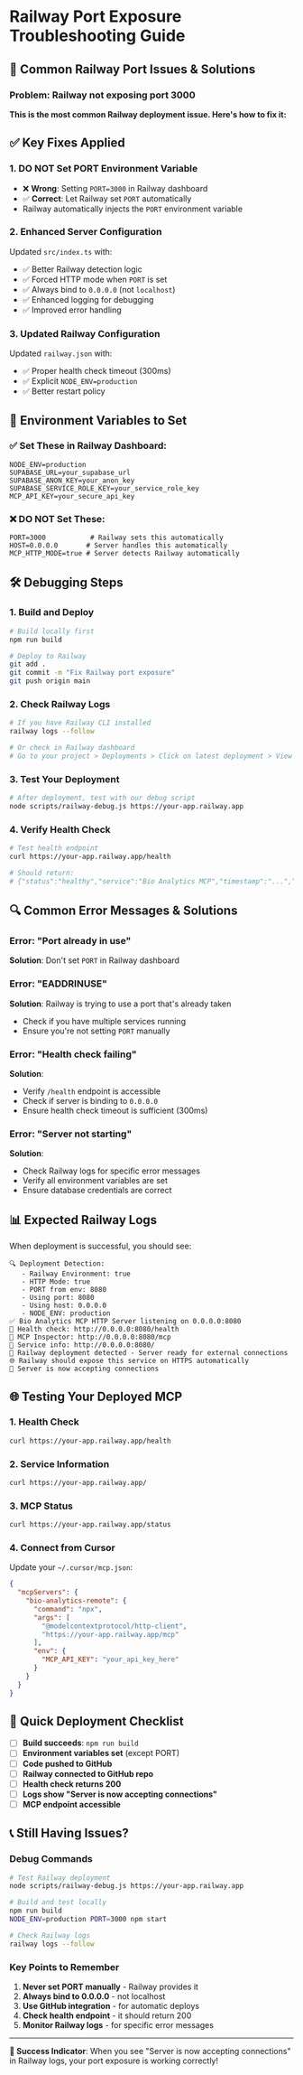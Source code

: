 # Railway Port Exposure Troubleshooting Guide

## 🚨 Common Railway Port Issues & Solutions

### Problem: Railway not exposing port 3000
**This is the most common Railway deployment issue. Here's how to fix it:**

## ✅ Key Fixes Applied

### 1. **DO NOT Set PORT Environment Variable**
- ❌ **Wrong**: Setting `PORT=3000` in Railway dashboard
- ✅ **Correct**: Let Railway set `PORT` automatically
- Railway automatically injects the `PORT` environment variable

### 2. **Enhanced Server Configuration**
Updated `src/index.ts` with:
- ✅ Better Railway detection logic
- ✅ Forced HTTP mode when `PORT` is set
- ✅ Always bind to `0.0.0.0` (not `localhost`)
- ✅ Enhanced logging for debugging
- ✅ Improved error handling

### 3. **Updated Railway Configuration**
Updated `railway.json` with:
- ✅ Proper health check timeout (300ms)
- ✅ Explicit `NODE_ENV=production`
- ✅ Better restart policy

## 🔧 Environment Variables to Set

### ✅ Set These in Railway Dashboard:
```env
NODE_ENV=production
SUPABASE_URL=your_supabase_url
SUPABASE_ANON_KEY=your_anon_key
SUPABASE_SERVICE_ROLE_KEY=your_service_role_key
MCP_API_KEY=your_secure_api_key
```

### ❌ DO NOT Set These:
```env
PORT=3000           # Railway sets this automatically
HOST=0.0.0.0       # Server handles this automatically
MCP_HTTP_MODE=true # Server detects Railway automatically
```

## 🛠️ Debugging Steps

### 1. Build and Deploy
```bash
# Build locally first
npm run build

# Deploy to Railway
git add .
git commit -m "Fix Railway port exposure"
git push origin main
```

### 2. Check Railway Logs
```bash
# If you have Railway CLI installed
railway logs --follow

# Or check in Railway dashboard
# Go to your project > Deployments > Click on latest deployment > View logs
```

### 3. Test Your Deployment
```bash
# After deployment, test with our debug script
node scripts/railway-debug.js https://your-app.railway.app
```

### 4. Verify Health Check
```bash
# Test health endpoint
curl https://your-app.railway.app/health

# Should return:
# {"status":"healthy","service":"Bio Analytics MCP","timestamp":"...","version":"1.0.0"}
```

## 🔍 Common Error Messages & Solutions

### Error: "Port already in use"
**Solution**: Don't set `PORT` in Railway dashboard

### Error: "EADDRINUSE"
**Solution**: Railway is trying to use a port that's already taken
- Check if you have multiple services running
- Ensure you're not setting `PORT` manually

### Error: "Health check failing"
**Solution**: 
- Verify `/health` endpoint is accessible
- Check if server is binding to `0.0.0.0`
- Ensure health check timeout is sufficient (300ms)

### Error: "Server not starting"
**Solution**:
- Check Railway logs for specific error messages
- Verify all environment variables are set
- Ensure database credentials are correct

## 📊 Expected Railway Logs

When deployment is successful, you should see:
```
🔍 Deployment Detection:
   - Railway Environment: true
   - HTTP Mode: true
   - PORT from env: 8080
   - Using port: 8080
   - Using host: 0.0.0.0
   - NODE_ENV: production
✅ Bio Analytics MCP HTTP Server listening on 0.0.0.0:8080
🔗 Health check: http://0.0.0.0:8080/health
🔗 MCP Inspector: http://0.0.0.0:8080/mcp
🔗 Service info: http://0.0.0.0:8080/
🚀 Railway deployment detected - Server ready for external connections
🌐 Railway should expose this service on HTTPS automatically
🎯 Server is now accepting connections
```

## 🌐 Testing Your Deployed MCP

### 1. Health Check
```bash
curl https://your-app.railway.app/health
```

### 2. Service Information
```bash
curl https://your-app.railway.app/
```

### 3. MCP Status
```bash
curl https://your-app.railway.app/status
```

### 4. Connect from Cursor
Update your `~/.cursor/mcp.json`:
```json
{
  "mcpServers": {
    "bio-analytics-remote": {
      "command": "npx",
      "args": [
        "@modelcontextprotocol/http-client",
        "https://your-app.railway.app/mcp"
      ],
      "env": {
        "MCP_API_KEY": "your_api_key_here"
      }
    }
  }
}
```

## 🚀 Quick Deployment Checklist

- [ ] **Build succeeds**: `npm run build`
- [ ] **Environment variables set** (except PORT)
- [ ] **Code pushed to GitHub**
- [ ] **Railway connected to GitHub repo**
- [ ] **Health check returns 200**
- [ ] **Logs show "Server is now accepting connections"**
- [ ] **MCP endpoint accessible**

## 📞 Still Having Issues?

### Debug Commands
```bash
# Test Railway deployment
node scripts/railway-debug.js https://your-app.railway.app

# Build and test locally
npm run build
NODE_ENV=production PORT=3000 npm start

# Check Railway logs
railway logs --follow
```

### Key Points to Remember
1. **Never set PORT manually** - Railway provides it
2. **Always bind to 0.0.0.0** - not localhost
3. **Use GitHub integration** - for automatic deploys
4. **Check health endpoint** - it should return 200
5. **Monitor Railway logs** - for specific error messages

---

**🎉 Success Indicator**: When you see "Server is now accepting connections" in Railway logs, your port exposure is working correctly! 